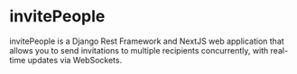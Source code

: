 # invitePeople
invitePeople is a Django Rest Framework and NextJS web application that allows you to send invitations to multiple recipients concurrently, with real-time updates via WebSockets.
